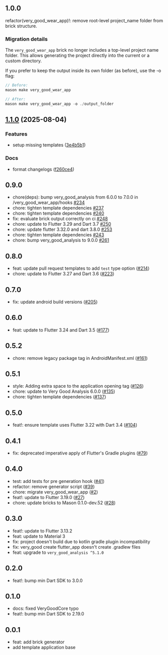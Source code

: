 ## 1.0.0

refactor(very_good_wear_app)!: remove root-level project_name folder from brick structure.

### Migration details

The `very_good_wear_app` brick no longer includes a top-level project name folder.
This allows generating the project directly into the current or a custom directory.

If you prefer to keep the output inside its own folder (as before), use the -o flag:

```dart
// Before:
mason make very_good_wear_app

// After:
mason make very_good_wear_app -o ./output_folder
```

## [1.1.0](https://github.com/matiasleyba/very_good_templates_release_please/compare/very_good_wear_app-v1.0.0...very_good_wear_app-v1.1.0) (2025-08-04)


### Features

* setup missing templates ([3e4b5b1](https://github.com/matiasleyba/very_good_templates_release_please/commit/3e4b5b17dd84680325fcd4ecdd3bc5de72a55cd2))


### Docs

* format changelogs ([f260ce4](https://github.com/matiasleyba/very_good_templates_release_please/commit/f260ce4395b17f452a72fe0ae09dc70390bc3a14))

## 0.9.0

- chore(deps): bump very_good_analysis from 6.0.0 to 7.0.0 in /very_good_wear_app/hooks [#234](https://github.com/VeryGoodOpenSource/very_good_templates/pull/234)
- chore: tighten template dependencies [#237](https://github.com/VeryGoodOpenSource/very_good_templates/pull/237)
- chore: tighten template dependencies [#240](https://github.com/VeryGoodOpenSource/very_good_templates/pull/240)
- fix: evaluate brick output correctly on ci [#248](https://github.com/VeryGoodOpenSource/very_good_templates/pull/248)
- chore: update to Flutter 3.29 and Dart 3.7 [#250](https://github.com/VeryGoodOpenSource/very_good_templates/pull/250)
- chore: update flutter 3.32.0 and dart 3.8.0 [#253](https://github.com/VeryGoodOpenSource/very_good_templates/pull/253)
- chore: tighten template dependencies [#243](https://github.com/VeryGoodOpenSource/very_good_templates/pull/243)
- chore: bump very_good_analysis to 9.0.0 [#261](https://github.com/VeryGoodOpenSource/very_good_templates/pull/261)

## 0.8.0

- feat: update pull request templates to add `test` type option ([#214](https://github.com/VeryGoodOpenSource/very_good_templates/pull/214))
- chore: update to Flutter 3.27 and Dart 3.6 ([#223](https://github.com/VeryGoodOpenSource/very_good_templates/pull/223))

## 0.7.0

- fix: update android build versions ([#205](https://github.com/VeryGoodOpenSource/very_good_templates/pull/205))

## 0.6.0

- feat: update to Flutter 3.24 and Dart 3.5 ([#177](https://github.com/VeryGoodOpenSource/very_good_templates/pull/177))

## 0.5.2

- chore: remove legacy package tag in AndroidManifest.xml ([#161](https://github.com/VeryGoodOpenSource/very_good_templates/pull/161))

## 0.5.1

- style: Adding extra space to the application opening tag ([#126](https://github.com/VeryGoodOpenSource/very_good_templates/pull/126))
- chore: update to Very Good Analysis 6.0.0 ([#135](https://github.com/VeryGoodOpenSource/very_good_templates/pull/135))
- chore: tighten template dependencies ([#137](https://github.com/VeryGoodOpenSource/very_good_templates/pull/137))

## 0.5.0

- feat!: ensure template uses Flutter 3.22 with Dart 3.4 ([#104](https://github.com/VeryGoodOpenSource/very_good_templates/pull/104))

## 0.4.1

- fix: deprecated imperative apply of Flutter's Gradle plugins ([#79](https://github.com/VeryGoodOpenSource/very_good_templates/pull/79))

## 0.4.0

- test: add tests for pre generation hook ([#41](https://github.com/VeryGoodOpenSource/very_good_wear_app/pull/41))
- refactor: remove generator script ([#39](https://github.com/VeryGoodOpenSource/very_good_wear_app/pull/39))
- chore: migrate very_good_wear_app ([#2](https://github.com/VeryGoodOpenSource/very_good_templates/pull/2))
- feat!: update to Flutter 3.19.0 ([#27](https://github.com/VeryGoodOpenSource/very_good_templates/pull/27))
- chore: update bricks to Mason 0.1.0-dev.52 ([#28](https://github.com/VeryGoodOpenSource/very_good_templates/pull/28))

## 0.3.0

- feat!: update to Flutter 3.13.2
- feat: update to Material 3
- fix: project doesn't build due to kotlin gradle plugin incompatibility
- fix: very_good create flutter_app doesn't create .gradlew files
- feat: upgrade to `very_good_analysis ^5.1.0`

## 0.2.0

- feat!: bump min Dart SDK to 3.0.0

## 0.1.0

- docs: fixed VeryGoodCore typo
- feat!: bump min Dart SDK to 2.19.0

## 0.0.1

- feat: add brick generator
- add template application base
